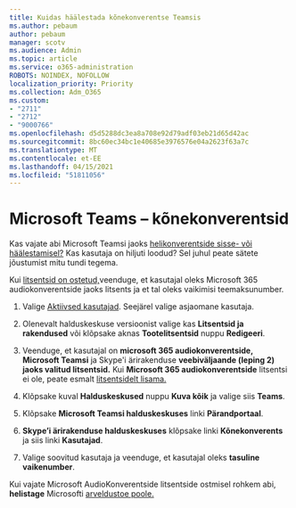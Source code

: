 ```yaml
---
title: Kuidas häälestada kõnekonverentse Teamsis
ms.author: pebaum
author: pebaum
manager: scotv
ms.audience: Admin
ms.topic: article
ms.service: o365-administration
ROBOTS: NOINDEX, NOFOLLOW
localization_priority: Priority
ms.collection: Adm_O365
ms.custom:
- "2711"
- "2712"
- "9000766"
ms.openlocfilehash: d5d5288dc3ea8a708e92d79adf03eb21d65d42ac
ms.sourcegitcommit: 8bc60ec34bc1e40685e3976576e04a2623f63a7c
ms.translationtype: MT
ms.contentlocale: et-EE
ms.lasthandoff: 04/15/2021
ms.locfileid: "51811056"
---
```

# <a name="microsoft-teams--audio-conferencing"></a>Microsoft Teams – kõnekonverentsid

Kas vajate abi Microsoft Teamsi jaoks [helikonverentside sisse- või häälestamisel?](https://docs.microsoft.com/microsoftteams/set-up-audio-conferencing-in-teams)  Kas kasutaja on hiljuti loodud? Sel juhul peate sätete jõustumist mitu tundi tegema.

Kui [litsentsid on ostetud,](https://docs.microsoft.com/microsoftteams/set-up-audio-conferencing-in-teams#step-2-get-and-assign-licenses)veenduge, et kasutajal oleks Microsoft 365 audiokonverentside jaoks litsents ja et tal oleks vaikimisi teemaksunumber.

1. Valige [Aktiivsed kasutajad](https://admin.microsoft.com/Adminportal/Home?source=applauncher#/users). Seejärel valige asjaomane kasutaja.

2. Olenevalt halduskeskuse versioonist valige kas **Litsentsid ja rakendused** või klõpsake aknas **Tootelitsentsid** nuppu **Redigeeri**.

3. Veenduge, et kasutajal on **microsoft 365 audiokonverentside, Microsoft Teamsi** ja Skype'i ärirakenduse **veebiväljaande (leping 2) jaoks valitud litsentsid.** Kui **Microsoft 365 audiokonverentside** litsentsi ei ole, peate esmalt [litsentsidelt lisama.](https://docs.microsoft.com/microsoftteams/teams-add-on-licensing/microsoft-teams-add-on-licensing?tabs=small-business)

4. Klõpsake kuval **Halduskeskused** nuppu **Kuva kõik** ja valige siis **Teams**.

5. Klõpsake **Microsoft Teamsi halduskeskuses** linki **Pärandportaal**.

6. **Skype’i ärirakenduse halduskeskuses** klõpsake linki **Kõnekonverents** ja siis linki **Kasutajad**.

7. Valige soovitud kasutaja ja veenduge, et kasutajal oleks **tasuline vaikenumber**.

Kui vajate Microsoft AudioKonverentside litsentside ostmisel rohkem abi, **helistage** Microsofti [arveldustoe poole.](https://docs.microsoft.com/microsoft-365/admin/contact-support-for-business-products?view=o365-worldwide#phone-support)
